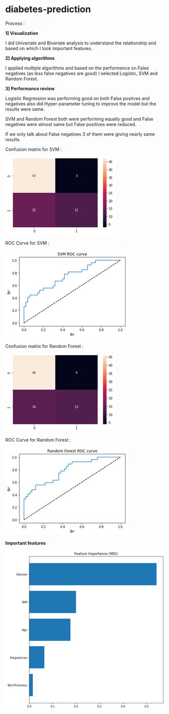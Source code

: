 # diabetes-prediction

Process :

<b>1] Visualization </b>

I did Univariate and Bivariate analysis to understand the relationship and based on which I took important features. 

<b>2] Applying algorithms </b>

I applied multiple algorithms and based on the performance on False negatives (as less false negatives are good) I selected Logistic, SVM and Random Forest. 

<b>3] Performance review </b>

Logistic Regression was performing good on both False positves and negatives also did Hyper-parameter tuning to improve the model but the results were same.

SVM and Random Forest both were performing equally good and False negatives were almost same but False positives were reduced. 

If we only talk about False negatives 3 of them were giving nearly same results. 

Confusion matrix for SVM :

![ImageSVM](image.png)

ROC Curve for SVM :

![SVM-ROC](image-1.png)

Confusion matrix for Random Forest :

![ImageRF](image-2.png)

ROC Curve for Random Forest :

![RF-ROC](image-3.png)

<b>Important features</b>

![FeaturesImage](image-4.png)